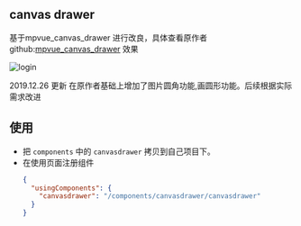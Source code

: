 ## canvas drawer


基于mpvue_canvas_drawer 进行改良，具体查看原作者github:[mpvue_canvas_drawer](https://github.com/kuckboy1994/mpvue_canvas_drawer)
 效果

![login](https://github.com/whq361/wxml-component-demo/raw/master/xg.gif)


2019.12.26 更新 在原作者基础上增加了图片圆角功能,画圆形功能。后续根据实际需求改进



## 使用


- 把 `components` 中的 `canvasdrawer` 拷贝到自己项目下。
- 在使用页面注册组件
  ```json
  {
    "usingComponents": {
      "canvasdrawer": "/components/canvasdrawer/canvasdrawer"
    }
  }
  ```